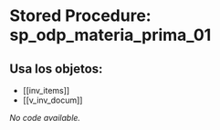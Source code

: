 # Stored Procedure: sp_odp_materia_prima_01

## Usa los objetos:
- [[inv_items]]
- [[v_inv_docum]]

*No code available.*
